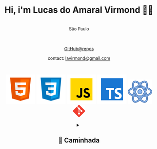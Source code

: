 <div align="center">
  
# <center> Hi, i'm Lucas do Amaral Virmond 🙋‍♂️ </center>

  <br />
  <center>São Paulo</center>
<br />
<br />

[GitHub@repos](https://github.com/lucasvir?tab=repositories)

contact: lavirmond@gmail.com

<br />

![HTML5](./img/html5-icon.svg) ![CSS](./img/css-icon.svg) ![JavaScript](./img/js-icon.svg) ![TypeScript](./img/ts-icon.svg) ![ReactJs](./img/react-icon.svg) <img src="./img/git-icon.svg" alt="Git icon" width="40px" height="40px">

<details>
  
<summary>
<h2>🏃 Caminhada</h2>  
</summary>

## <center> 💻 TECHS</center>

#### <center >| ✔ HTML | ✔ CSS | ✔ JavaScript | ✔ TypeScript | ✔ Node.js | ✔ Git | </center>

<br />

### <center> ⚙ FRAMEWORKS </center>

#### <center> 🔹Next.js 🔹Express</center>

 <br />

### <center> 📚 LIBs </center>

<center> 🔹React 🔹axios  🔹knex  🔹vite </center>

<br />

### <center> 🎨 Styles </center>

<center> 🔹styled-components  🔹Sass  </center>


## <center>📓 Estudos</center>

### <center>Dev Soltinho - CRUD [2023]</center> 
 <center>🔸TypeScript 🔸React 🔸Next.js,</center>

### <center>Rocketseat (Explorer) [05/2022 - 08/2023]</center> 
<center>🔸HTML 🔸CSS 🔸JavaScript 🔸React 🔸Node.js </center>

<br />

<center> <a href="https://app.rocketseat.com.br/certificates/813ddd10-fc3e-4213-ba0d-8132e2068f76"> Certificação</a> </center>

### <center>Alura [2021/2023] </center> 
<center>🔸HTML 🔸CSS 🔸JavaScript 🔸React 🔸Dart  </center>

<br />

<center> <a href="https://cursos.alura.com.br/user/lucasvir/fullCertificate/ecfadd7e25a35fd70258f07ec755f6c2"> Certificações</a></center>

</details>
</div>

